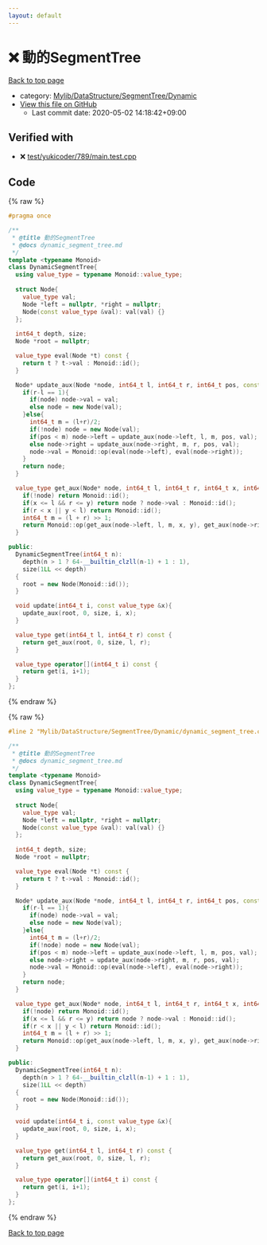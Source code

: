 ```yaml
---
layout: default
---
```


<!-- mathjax config similar to math.stackexchange -->
<script type="text/javascript" async
  src="https://cdnjs.cloudflare.com/ajax/libs/mathjax/2.7.5/MathJax.js?config=TeX-MML-AM_CHTML">
</script>
<script type="text/x-mathjax-config">
  MathJax.Hub.Config({
    TeX: { equationNumbers: { autoNumber: "AMS" }},
    tex2jax: {
      inlineMath: [ ['$','$'] ],
      processEscapes: true
    },
    "HTML-CSS": { matchFontHeight: false },
    displayAlign: "left",
    displayIndent: "2em"
  });
</script>

<script type="text/javascript" src="https://cdnjs.cloudflare.com/ajax/libs/jquery/3.4.1/jquery.min.js"></script>
<script src="https://cdn.jsdelivr.net/npm/jquery-balloon-js@1.1.2/jquery.balloon.min.js" integrity="sha256-ZEYs9VrgAeNuPvs15E39OsyOJaIkXEEt10fzxJ20+2I=" crossorigin="anonymous"></script>
<script type="text/javascript" src="../../../../../assets/js/copy-button.js"></script>
<link rel="stylesheet" href="../../../../../assets/css/copy-button.css" />


# :x: 動的SegmentTree

<a href="../../../../../index.html">Back to top page</a>

* category: <a href="../../../../../index.html#8db11aac103ae486542368bc2b65dfc8">Mylib/DataStructure/SegmentTree/Dynamic</a>
* <a href="{{ site.github.repository_url }}/blob/master/Mylib/DataStructure/SegmentTree/Dynamic/dynamic_segment_tree.cpp">View this file on GitHub</a>
    - Last commit date: 2020-05-02 14:18:42+09:00




## Verified with

* :x: <a href="../../../../../verify/test/yukicoder/789/main.test.cpp.html">test/yukicoder/789/main.test.cpp</a>


## Code

<a id="unbundled"></a>
{% raw %}
```cpp
#pragma once

/**
 * @title 動的SegmentTree
 * @docs dynamic_segment_tree.md
 */
template <typename Monoid>
class DynamicSegmentTree{
  using value_type = typename Monoid::value_type;
  
  struct Node{
    value_type val;
    Node *left = nullptr, *right = nullptr;
    Node(const value_type &val): val(val) {}
  };
  
  int64_t depth, size;
  Node *root = nullptr;

  value_type eval(Node *t) const {
    return t ? t->val : Monoid::id();
  }

  Node* update_aux(Node *node, int64_t l, int64_t r, int64_t pos, const value_type &val){
    if(r-l == 1){
      if(node) node->val = val;
      else node = new Node(val);
    }else{
      int64_t m = (l+r)/2;
      if(!node) node = new Node(val);
      if(pos < m) node->left = update_aux(node->left, l, m, pos, val);
      else node->right = update_aux(node->right, m, r, pos, val);
      node->val = Monoid::op(eval(node->left), eval(node->right));
    }
    return node;
  }

  value_type get_aux(Node* node, int64_t l, int64_t r, int64_t x, int64_t y) const {
    if(!node) return Monoid::id();
    if(x <= l && r <= y) return node ? node->val : Monoid::id();
    if(r < x || y < l) return Monoid::id();
    int64_t m = (l + r) >> 1;
    return Monoid::op(get_aux(node->left, l, m, x, y), get_aux(node->right, m, r, x, y));
  }

public:
  DynamicSegmentTree(int64_t n):
    depth(n > 1 ? 64-__builtin_clzll(n-1) + 1 : 1),
    size(1LL << depth)
  {
    root = new Node(Monoid::id());
  }

  void update(int64_t i, const value_type &x){
    update_aux(root, 0, size, i, x);
  }

  value_type get(int64_t l, int64_t r) const {
    return get_aux(root, 0, size, l, r);
  }

  value_type operator[](int64_t i) const {
    return get(i, i+1);
  }
};

```
{% endraw %}

<a id="bundled"></a>
{% raw %}
```cpp
#line 2 "Mylib/DataStructure/SegmentTree/Dynamic/dynamic_segment_tree.cpp"

/**
 * @title 動的SegmentTree
 * @docs dynamic_segment_tree.md
 */
template <typename Monoid>
class DynamicSegmentTree{
  using value_type = typename Monoid::value_type;
  
  struct Node{
    value_type val;
    Node *left = nullptr, *right = nullptr;
    Node(const value_type &val): val(val) {}
  };
  
  int64_t depth, size;
  Node *root = nullptr;

  value_type eval(Node *t) const {
    return t ? t->val : Monoid::id();
  }

  Node* update_aux(Node *node, int64_t l, int64_t r, int64_t pos, const value_type &val){
    if(r-l == 1){
      if(node) node->val = val;
      else node = new Node(val);
    }else{
      int64_t m = (l+r)/2;
      if(!node) node = new Node(val);
      if(pos < m) node->left = update_aux(node->left, l, m, pos, val);
      else node->right = update_aux(node->right, m, r, pos, val);
      node->val = Monoid::op(eval(node->left), eval(node->right));
    }
    return node;
  }

  value_type get_aux(Node* node, int64_t l, int64_t r, int64_t x, int64_t y) const {
    if(!node) return Monoid::id();
    if(x <= l && r <= y) return node ? node->val : Monoid::id();
    if(r < x || y < l) return Monoid::id();
    int64_t m = (l + r) >> 1;
    return Monoid::op(get_aux(node->left, l, m, x, y), get_aux(node->right, m, r, x, y));
  }

public:
  DynamicSegmentTree(int64_t n):
    depth(n > 1 ? 64-__builtin_clzll(n-1) + 1 : 1),
    size(1LL << depth)
  {
    root = new Node(Monoid::id());
  }

  void update(int64_t i, const value_type &x){
    update_aux(root, 0, size, i, x);
  }

  value_type get(int64_t l, int64_t r) const {
    return get_aux(root, 0, size, l, r);
  }

  value_type operator[](int64_t i) const {
    return get(i, i+1);
  }
};

```
{% endraw %}

<a href="../../../../../index.html">Back to top page</a>

